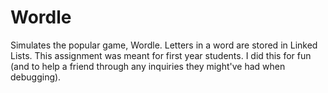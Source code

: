 # Wordle
 Simulates the popular game, Wordle. Letters in a word are stored in Linked Lists. This assignment was meant for first year students. I did this for fun (and to help a friend through any inquiries they might've had when debugging).
